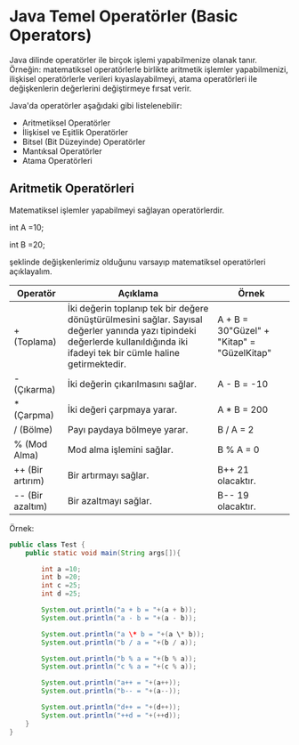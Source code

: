 # Java Temel Operatörler (Basic Operators)

Java dilinde operatörler ile birçok işlemi yapabilmenize olanak tanır. Örneğin: matematiksel operatörlerle birlikte aritmetik işlemler yapabilmenizi, ilişkisel operatörlerle verileri kıyaslayabilmeyi, atama operatörleri ile değişkenlerin değerlerini değiştirmeye fırsat verir.

Java&#39;da operatörler aşağıdaki gibi listelenebilir:

- Aritmetiksel Operatörler
- İlişkisel ve Eşitlik Operatörler
- Bitsel (Bit Düzeyinde) Operatörler
- Mantıksal Operatörler
- Atama Operatörleri

## Aritmetik Operatörleri

Matematiksel işlemler yapabilmeyi sağlayan operatörlerdir.

int A =10;

int B =20;

şeklinde değişkenlerimiz olduğunu varsayıp matematiksel operatörleri açıklayalım.

| **Operatör**     | **Açıklama**                                                 | **Örnek**                                  |
| ---------------- | ------------------------------------------------------------ | ------------------------------------------ |
| + (Toplama)      | İki değerin toplanıp tek bir değere dönüştürülmesini sağlar. Sayısal değerler yanında yazı tipindeki değerlerde kullanıldığında iki ifadeyi tek bir cümle haline getirmektedir. | A + B = 30"Güzel" + "Kitap" = "GüzelKitap" |
| - (Çıkarma)      | İki değerin çıkarılmasını sağlar.                            | A - B = -10                                |
| \* (Çarpma)      | İki değeri çarpmaya yarar.                                   | A \* B = 200                               |
| / (Bölme)        | Payı paydaya bölmeye yarar.                                  | B / A = 2                                  |
| % (Mod Alma)     | Mod alma işlemini sağlar.                                    | B % A = 0                                  |
| ++ (Bir artırım) | Bir artırmayı sağlar.                                        | B++ 21 olacaktır.                          |
| -- (Bir azaltım) | Bir azaltmayı sağlar.                                        | B-- 19 olacaktır.                          |

Örnek:

``````java
public class Test {
    public static void main(String args[]){

        int a =10;
        int b =20;
        int c =25;
        int d =25;

        System.out.println("a + b = "+(a + b));
        System.out.println("a - b = "+(a - b));

        System.out.println("a \* b = "+(a \* b));
        System.out.println("b / a = "+(b / a));

        System.out.println("b % a = "+(b % a));
        System.out.println("c % a = "+(c % a));

        System.out.println("a++ = "+(a++));
        System.out.println("b-- = "+(a--));

        System.out.println("d++ = "+(d++));
        System.out.println("++d = "+(++d));
	}
}
``````



